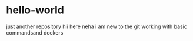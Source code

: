 # hello-world
just another repository
hii here neha
i am new to the git working with basic commandsand dockers
